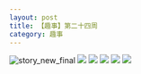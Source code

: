 ```yaml
---
layout: post
title: 【趣事】第二十四周
category: 趣事
---
```

![story_new_final](http://rfbyhtcfm.hd-bkt.clouddn.com/img/story_new_final_0322.png)
![](http://rfbyavrvr.hd-bkt.clouddn.com/img/jin-220611-1.jpg)
![](http://rfbyavrvr.hd-bkt.clouddn.com/img/funny-220611-1.jpg)
![](http://rfbyavrvr.hd-bkt.clouddn.com/img/funny-220611-2.jpg)
![](http://rfbyavrvr.hd-bkt.clouddn.com/img/funny-220611-3.jpg)
![](http://rfbyavrvr.hd-bkt.clouddn.com/img/factors-220522-1.jpg)

  




